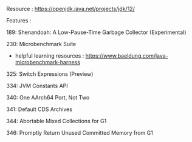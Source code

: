Resource : https://openjdk.java.net/projects/jdk/12/

Features :

189:	Shenandoah: A Low-Pause-Time Garbage Collector (Experimental)

230:	Microbenchmark Suite

+ helpful learning resources : https://www.baeldung.com/java-microbenchmark-harness

325:	Switch Expressions (Preview)

334:	JVM Constants API

340:	One AArch64 Port, Not Two

341:	Default CDS Archives

344:	Abortable Mixed Collections for G1

346:	Promptly Return Unused Committed Memory from G1
